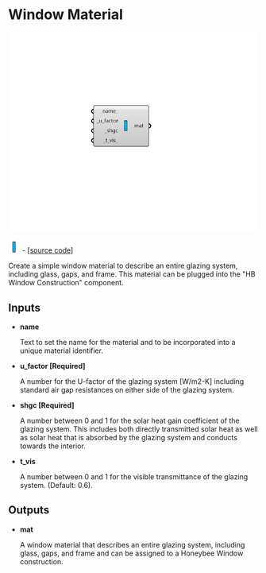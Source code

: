 # Window Material

![](../../.gitbook/assets/Window_Material.png)

![](../../.gitbook/assets/Window_Material%20%281%29.png) - [\[source code\]](https://github.com/ladybug-tools/honeybee-grasshopper-energy/blob/master/honeybee_grasshopper_energy/src//HB%20Window%20Material.py)

Create a simple window material to describe an entire glazing system, including glass, gaps, and frame. This material can be plugged into the "HB Window Construction" component.

## Inputs

* **name**

  Text to set the name for the material and to be incorporated into a unique material identifier. 

* **u\_factor \[Required\]**

  A number for the U-factor of the glazing system \[W/m2-K\] including standard air gap resistances on either side of the glazing system. 

* **shgc \[Required\]**

  A number between 0 and 1 for the solar heat gain coefficient of the glazing system. This includes both directly transmitted solar heat as well as solar heat that is absorbed by the glazing system and conducts towards the interior. 

* **t\_vis**

  A number between 0 and 1 for the visible transmittance of the glazing system. \(Default: 0.6\). 

## Outputs

* **mat**

  A window material that describes an entire glazing system, including glass, gaps, and frame and can be assigned to a Honeybee Window construction. 

